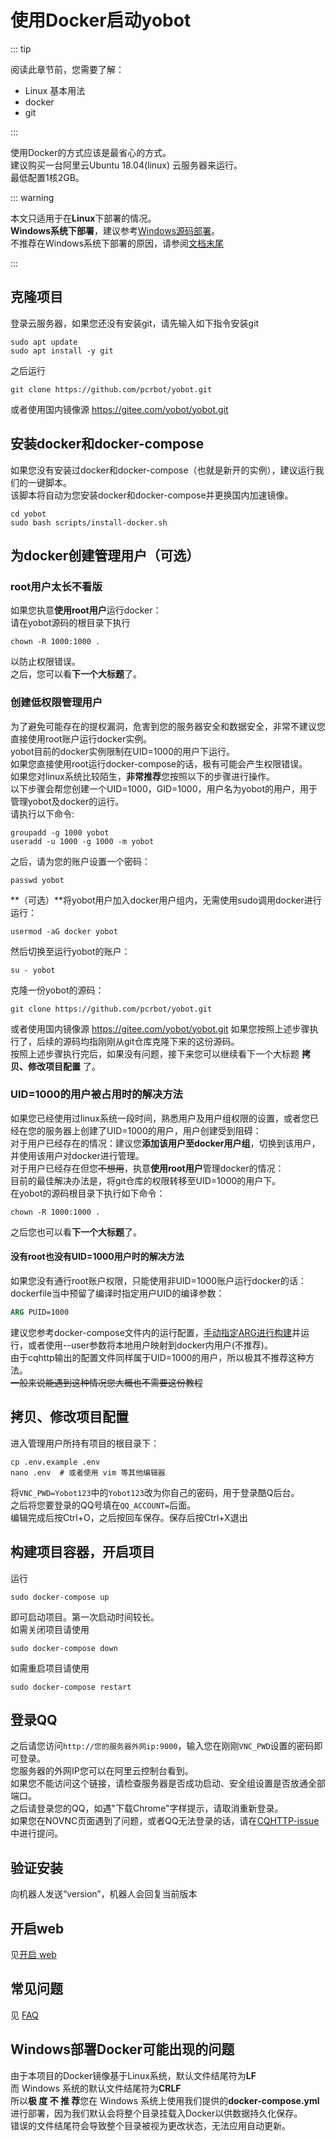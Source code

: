 # 使用Docker启动yobot

::: tip

阅读此章节前，您需要了解：

- Linux 基本用法
- docker
- git

:::

使用Docker的方式应该是最省心的方式。  
建议购买一台阿里云Ubuntu 18.04(linux) 云服务器来运行。  
最低配置1核2GB。  

::: warning

本文只适用于在**Linux**下部署的情况。  
**Windows系统下部署**，建议参考[Windows源码部署](./Windows-source.md)。  
不推荐在Windows系统下部署的原因，请参阅[文档末尾](#Windows部署Docker可能出现的问题)

:::

## 克隆项目
登录云服务器，如果您还没有安装git，请先输入如下指令安装git
```shell script
sudo apt update
sudo apt install -y git
```
之后运行
```shell script
git clone https://github.com/pcrbot/yobot.git
```
或者使用国内镜像源 https://gitee.com/yobot/yobot.git

## 安装docker和docker-compose
如果您没有安装过docker和docker-compose（也就是新开的实例），建议运行我们的一键脚本。  
该脚本将自动为您安装docker和docker-compose并更换国内加速镜像。  
```shell script
cd yobot
sudo bash scripts/install-docker.sh
```

## 为docker创建管理用户（可选）
### root用户太长不看版
如果您执意**使用root用户**运行docker：  
请在yobot源码的根目录下执行  
```shell script
chown -R 1000:1000 .
```
以防止权限错误。  
之后，您可以看**下一个大标题**了。  

### 创建低权限管理用户
为了避免可能存在的提权漏洞，危害到您的服务器安全和数据安全，非常不建议您直接使用root账户运行docker实例。  
yobot目前的docker实例限制在UID=1000的用户下运行。  
如果您直接使用root运行docker-compose的话，极有可能会产生权限错误。  
如果您对linux系统比较陌生，**非常推荐**您按照以下的步骤进行操作。  
以下步骤会帮您创建一个UID=1000，GID=1000，用户名为yobot的用户，用于管理yobot及docker的运行。  
请执行以下命令:  
```shell script
groupadd -g 1000 yobot
useradd -u 1000 -g 1000 -m yobot
```
之后，请为您的账户设置一个密码：  
```shell script
passwd yobot
```
**（可选）**将yobot用户加入docker用户组内，无需使用sudo调用docker进行运行：  
```shell script
usermod -aG docker yobot
```
然后切换至运行yobot的账户：  
```shell script
su - yobot
```
克隆一份yobot的源码：  
```shell script
git clone https://github.com/pcrbot/yobot.git
```
或者使用国内镜像源 https://gitee.com/yobot/yobot.git
如果您按照上述步骤执行了，后续的源码均指刚刚从git仓库克隆下来的这份源码。  
按照上述步骤执行完后，如果没有问题，接下来您可以继续看下一个大标题 **拷贝、修改项目配置** 了。  

### UID=1000的用户被占用时的解决方法
如果您已经使用过linux系统一段时间，熟悉用户及用户组权限的设置，或者您已经在您的服务器上创建了UID=1000的用户，用户创建受到阻碍：  
对于用户已经存在的情况：建议您**添加该用户至docker用户组**，切换到该用户，并使用该用户对docker进行管理。  
对于用户已经存在但您~~不想用~~，执意**使用root用户**管理docker的情况：  
目前的最佳解决办法是，将git仓库的权限转移至UID=1000的用户下。  
在yobot的源码根目录下执行如下命令：  
```shell script
chown -R 1000:1000 .
```
之后您也可以看**下一个大标题**了。  

#### 没有root也没有UID=1000用户时的解决方法
如果您没有通行root账户权限，只能使用非UID=1000账户运行docker的话：  
dockerfile当中预留了编译时指定用户UID的编译参数：  
```dockerfile script
ARG PUID=1000
```
建议您参考docker-compose文件内的运行配置，[手动指定ARG进行构建](https://gitbook.docker-practice.com/image/dockerfile/arg)并运行，或者使用--user参数将本地用户映射到docker内用户(不推荐)。  
由于cqhttp输出的配置文件同样属于UID=1000的用户，所以极其不推荐这种方法。  
~~一般来说能遇到这种情况您大概也不需要这份教程~~  


## 拷贝、修改项目配置
进入管理用户所持有项目的根目录下： 
```shell script
cp .env.example .env
nano .env  # 或者使用 vim 等其他编辑器
```
将`VNC_PWD=Yobot123`中的`Yobot123`改为你自己的密码，用于登录酷Q后台。  
之后将您要登录的QQ号填在`QQ_ACCOUNT=`后面。  
编辑完成后按Ctrl+O，之后按回车保存。保存后按Ctrl+X退出  

## 构建项目容器，开启项目
运行
```shell script
sudo docker-compose up
```
即可启动项目。第一次启动时间较长。  
如需关闭项目请使用  
```shell script
sudo docker-compose down
```
如需重启项目请使用  
```shell script
sudo docker-compose restart
```

## 登录QQ
之后请您访问`http://您的服务器外网ip:9000`，输入您在刚刚`VNC_PWD`设置的密码即可登录。  
您服务器的外网IP您可以在阿里云控制台看到。  
如果您不能访问这个链接，请检查服务器是否成功启动、安全组设置是否放通全部端口。  
之后请登录您的QQ，如遇"下载Chrome"字样提示，请取消重新登录。  
如果您在NOVNC页面遇到了问题，或者QQ无法登录的话，请在[CQHTTP-issue](https://github.com/richardchien/coolq-http-api/issues)中进行提问。  

## 验证安装

向机器人发送“version”，机器人会回复当前版本

## 开启web

见[开启 web](../usage/web-mode.md)

## 常见问题

见 [FAQ](../usage/faq.md)

## Windows部署Docker可能出现的问题

由于本项目的Docker镜像基于Linux系统，默认文件结尾符为**LF**  
而 Windows 系统的默认文件结尾符为**CRLF**  
所以**极 度 不 推 荐**您在 Windows 系统上使用我们提供的**docker-compose.yml**进行部署，因为我们默认会将整个目录挂载入Docker以供数据持久化保存。  
错误的文件结尾符会导致整个目录被视为更改状态，无法应用自动更新。